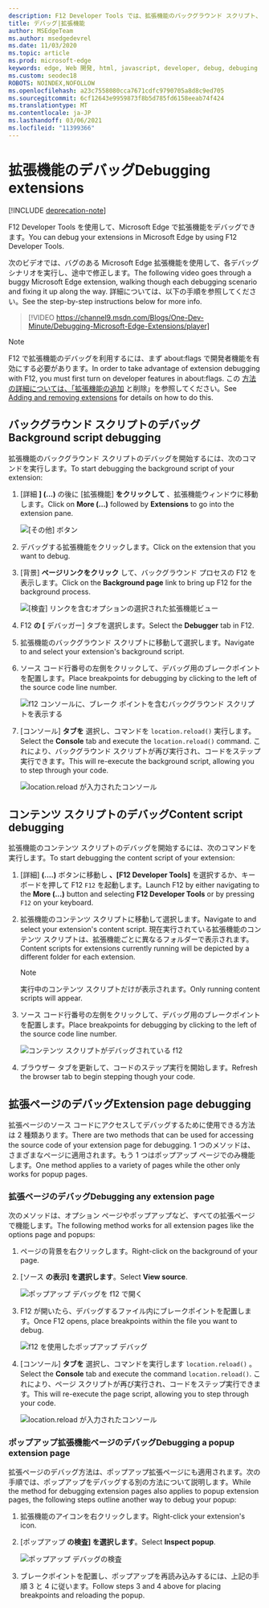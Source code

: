 ```yaml
---
description: F12 Developer Tools では、拡張機能のバックグラウンド スクリプト、コンテンツ スクリプト、および拡張ページをデバッグする方法について説明します。
title: デバッグ|拡張機能
author: MSEdgeTeam
ms.author: msedgedevrel
ms.date: 11/03/2020
ms.topic: article
ms.prod: microsoft-edge
keywords: edge, Web 開発, html, javascript, developer, debug, debuging
ms.custom: seodec18
ROBOTS: NOINDEX,NOFOLLOW
ms.openlocfilehash: a23c7558080cca7671cdfc9790705a8d8c9ed705
ms.sourcegitcommit: 6cf12643e9959873f8b5d785fd6158eeab74f424
ms.translationtype: MT
ms.contentlocale: ja-JP
ms.lasthandoff: 03/06/2021
ms.locfileid: "11399366"
---
```

# <a name="debugging-extensions"></a><span data-ttu-id="e14ad-104">拡張機能のデバッグ</span><span class="sxs-lookup"><span data-stu-id="e14ad-104">Debugging extensions</span></span>  

[!INCLUDE [deprecation-note](../includes/deprecation-note.md)]  

<span data-ttu-id="e14ad-105">F12 Developer Tools を使用して、Microsoft Edge で拡張機能をデバッグできます。</span><span class="sxs-lookup"><span data-stu-id="e14ad-105">You can debug your extensions in Microsoft Edge by using F12 Developer Tools.</span></span>  

<span data-ttu-id="e14ad-106">次のビデオでは、バグのある Microsoft Edge 拡張機能を使用して、各デバッグ シナリオを実行し、途中で修正します。</span><span class="sxs-lookup"><span data-stu-id="e14ad-106">The following video goes through a buggy Microsoft Edge extension, walking though each debugging scenario and fixing it up along the way.</span></span>  <span data-ttu-id="e14ad-107">詳細については、以下の手順を参照してください。</span><span class="sxs-lookup"><span data-stu-id="e14ad-107">See the step-by-step instructions below for more info.</span></span>  

> [!VIDEO https://channel9.msdn.com/Blogs/One-Dev-Minute/Debugging-Microsoft-Edge-Extensions/player]  

> [!NOTE]
> <span data-ttu-id="e14ad-108">F12 で拡張機能のデバッグを利用するには、まず about:flags で開発者機能を有効にする必要があります。</span><span class="sxs-lookup"><span data-stu-id="e14ad-108">In order to take advantage of extension debugging with F12, you must first turn on developer features in about:flags.</span></span>  <span data-ttu-id="e14ad-109">この [方法の詳細については、「拡張機能の追加](./adding-and-removing-extensions.md) と削除」を参照してください。</span><span class="sxs-lookup"><span data-stu-id="e14ad-109">See [Adding and removing extensions](./adding-and-removing-extensions.md) for details on how to do this.</span></span>  

## <a name="background-script-debugging"></a><span data-ttu-id="e14ad-110">バックグラウンド スクリプトのデバッグ</span><span class="sxs-lookup"><span data-stu-id="e14ad-110">Background script debugging</span></span>  

<span data-ttu-id="e14ad-111">拡張機能のバックグラウンド スクリプトのデバッグを開始するには、次のコマンドを実行します。</span><span class="sxs-lookup"><span data-stu-id="e14ad-111">To start debugging the background script of your extension:</span></span>  

1.  <span data-ttu-id="e14ad-112">[詳細 **] (...)** の後に [拡張機能] **をクリックして** 、拡張機能ウィンドウに移動します。</span><span class="sxs-lookup"><span data-stu-id="e14ad-112">Click on **More (...)** followed by **Extensions** to go into the extension pane.</span></span>  
    
    ![[その他] ボタン](../media/morebutton.png)  
    
1.  <span data-ttu-id="e14ad-114">デバッグする拡張機能をクリックします。</span><span class="sxs-lookup"><span data-stu-id="e14ad-114">Click on the extension that you want to debug.</span></span>  
1.  <span data-ttu-id="e14ad-115">[背景] **ページリンクをクリック** して、バックグラウンド プロセスの F12 を表示します。</span><span class="sxs-lookup"><span data-stu-id="e14ad-115">Click on the **Background page** link to bring up F12 for the background process.</span></span>  
    
    ![[検査] リンクを含むオプションの選択された拡張機能ビュー](../media/debug-inspect.png)  
    
1.  <span data-ttu-id="e14ad-117">F12 **の [** デバッガー] タブを選択します。</span><span class="sxs-lookup"><span data-stu-id="e14ad-117">Select the **Debugger** tab in F12.</span></span>  
1.  <span data-ttu-id="e14ad-118">拡張機能のバックグラウンド スクリプトに移動して選択します。</span><span class="sxs-lookup"><span data-stu-id="e14ad-118">Navigate to and select your extension's background script.</span></span>  
1.  <span data-ttu-id="e14ad-119">ソース コード行番号の左側をクリックして、デバッグ用のブレークポイントを配置します。</span><span class="sxs-lookup"><span data-stu-id="e14ad-119">Place breakpoints for debugging by clicking to the left of the source code line number.</span></span>  
    
    ![f12 コンソールに、ブレーク ポイントを含むバックグラウンド スクリプトを表示する](../media/debug-f12-background.png)  
    
1.  <span data-ttu-id="e14ad-121">[コンソール] **タブを** 選択し、コマンドを `location.reload()` 実行します。</span><span class="sxs-lookup"><span data-stu-id="e14ad-121">Select the **Console** tab and execute the `location.reload()` command.</span></span>  <span data-ttu-id="e14ad-122">これにより、バックグラウンド スクリプトが再び実行され、コードをステップ実行できます。</span><span class="sxs-lookup"><span data-stu-id="e14ad-122">This will re-execute the background script, allowing you to step through your code.</span></span>  
    
    ![location.reload が入力されたコンソール](../media/debug-f12-background-console.png)  
    
## <a name="content-script-debugging"></a><span data-ttu-id="e14ad-124">コンテンツ スクリプトのデバッグ</span><span class="sxs-lookup"><span data-stu-id="e14ad-124">Content script debugging</span></span>  

<span data-ttu-id="e14ad-125">拡張機能のコンテンツ スクリプトのデバッグを開始するには、次のコマンドを実行します。</span><span class="sxs-lookup"><span data-stu-id="e14ad-125">To start debugging the content script of your extension:</span></span>  

1.  <span data-ttu-id="e14ad-126">[詳細] **(....)** ボタンに移動し **、[F12 Developer Tools]** を選択するか、キーボードを押して F12 `F12` を起動します。</span><span class="sxs-lookup"><span data-stu-id="e14ad-126">Launch F12 by either navigating to the **More (...)** button and selecting **F12 Developer Tools** or by pressing `F12` on your keyboard.</span></span>  
1.  <span data-ttu-id="e14ad-127">拡張機能のコンテンツ スクリプトに移動して選択します。</span><span class="sxs-lookup"><span data-stu-id="e14ad-127">Navigate to and select your extension's content script.</span></span>  <span data-ttu-id="e14ad-128">現在実行されている拡張機能のコンテンツ スクリプトは、拡張機能ごとに異なるフォルダーで表示されます。</span><span class="sxs-lookup"><span data-stu-id="e14ad-128">Content scripts for extensions currently running will be depicted by a different folder for each extension.</span></span>  
    
    > [!NOTE]
    > <span data-ttu-id="e14ad-129">実行中のコンテンツ スクリプトだけが表示されます。</span><span class="sxs-lookup"><span data-stu-id="e14ad-129">Only running content scripts will appear.</span></span>  
    
1.  <span data-ttu-id="e14ad-130">ソース コード行番号の左側をクリックして、デバッグ用のブレークポイントを配置します。</span><span class="sxs-lookup"><span data-stu-id="e14ad-130">Place breakpoints for debugging by clicking to the left of the source code line number.</span></span>  
    
    ![コンテンツ スクリプトがデバッグされている f12](../media/debug-content-f12.png)  
    
1.  <span data-ttu-id="e14ad-132">ブラウザー タブを更新して、コードのステップ実行を開始します。</span><span class="sxs-lookup"><span data-stu-id="e14ad-132">Refresh the browser tab to begin stepping though your code.</span></span>  
    
## <a name="extension-page-debugging"></a><span data-ttu-id="e14ad-133">拡張ページのデバッグ</span><span class="sxs-lookup"><span data-stu-id="e14ad-133">Extension page debugging</span></span>  

<span data-ttu-id="e14ad-134">拡張ページのソース コードにアクセスしてデバッグするために使用できる方法は 2 種類あります。</span><span class="sxs-lookup"><span data-stu-id="e14ad-134">There are two methods that can be used for accessing the source code of your extension page for debugging.</span></span>  <span data-ttu-id="e14ad-135">1 つのメソッドは、さまざまなページに適用されます。もう 1 つはポップアップ ページでのみ機能します。</span><span class="sxs-lookup"><span data-stu-id="e14ad-135">One method applies to a variety of pages while the other only works for popup pages.</span></span>  

### <a name="debugging-any-extension-page"></a><span data-ttu-id="e14ad-136">拡張ページのデバッグ</span><span class="sxs-lookup"><span data-stu-id="e14ad-136">Debugging any extension page</span></span>  

<span data-ttu-id="e14ad-137">次のメソッドは、オプション ページやポップアップなど、すべての拡張ページで機能します。</span><span class="sxs-lookup"><span data-stu-id="e14ad-137">The following method works for all extension pages like the options page and popups:</span></span>  

1.  <span data-ttu-id="e14ad-138">ページの背景を右クリックします。</span><span class="sxs-lookup"><span data-stu-id="e14ad-138">Right-click on the background of your page.</span></span>  
1.  <span data-ttu-id="e14ad-139">[ソース **の表示] を選択します**。</span><span class="sxs-lookup"><span data-stu-id="e14ad-139">Select **View source**.</span></span>  
    
    ![ポップアップ デバッグを f12 で開く](../media/debug-popup-select.png)  
    
1.  <span data-ttu-id="e14ad-141">F12 が開いたら、デバッグするファイル内にブレークポイントを配置します。</span><span class="sxs-lookup"><span data-stu-id="e14ad-141">Once F12 opens, place breakpoints within the file you want to debug.</span></span>  
    
    ![f12 を使用したポップアップ デバッグ](../media/debug-popup-f12.png)  
    
1.  <span data-ttu-id="e14ad-143">[コンソール] **タブを** 選択し、コマンドを実行します `location.reload()` 。</span><span class="sxs-lookup"><span data-stu-id="e14ad-143">Select the **Console** tab and execute the command `location.reload()`.</span></span>  <span data-ttu-id="e14ad-144">これにより、ページ スクリプトが再び実行され、コードをステップ実行できます。</span><span class="sxs-lookup"><span data-stu-id="e14ad-144">This will re-execute the page script, allowing you to step through your code.</span></span>  
    
    ![location.reload が入力されたコンソール](../media/debug-f12-background-console.png)  
    
### <a name="debugging-a-popup-extension-page"></a><span data-ttu-id="e14ad-146">ポップアップ拡張機能ページのデバッグ</span><span class="sxs-lookup"><span data-stu-id="e14ad-146">Debugging a popup extension page</span></span>  

<span data-ttu-id="e14ad-147">拡張ページのデバッグ方法は、ポップアップ拡張ページにも適用されます。次の手順では、ポップアップをデバッグする別の方法について説明します。</span><span class="sxs-lookup"><span data-stu-id="e14ad-147">While the method for debugging extension pages also applies to popup extension pages, the following steps outline another way to debug your popup:</span></span>  

1.  <span data-ttu-id="e14ad-148">拡張機能のアイコンを右クリックします。</span><span class="sxs-lookup"><span data-stu-id="e14ad-148">Right-click your extension's icon.</span></span>  
1.  <span data-ttu-id="e14ad-149">[ポップアップ **の検査] を選択します**。</span><span class="sxs-lookup"><span data-stu-id="e14ad-149">Select **Inspect popup**.</span></span>  
    
    ![ポップアップ デバッグの検査](../media/debug-popup-inspect.png)  
    
1.  <span data-ttu-id="e14ad-151">ブレークポイントを配置し、ポップアップを再読み込みするには、上記の手順 3 と 4 に従います。</span><span class="sxs-lookup"><span data-stu-id="e14ad-151">Follow steps 3 and 4 above for placing breakpoints and reloading the popup.</span></span>  
    